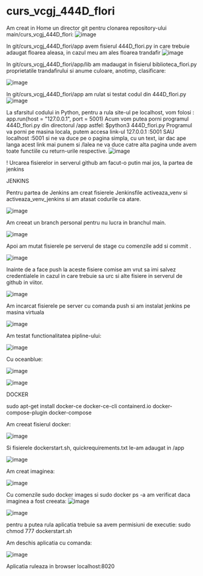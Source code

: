 # curs_vcgj_444D_flori

Am creat in Home un director git pentru clonarea repository-ului main/curs_vcgj_444D_flori:
![image](https://github.com/andrei162/curs_vcgj_444D_flori/assets/128401623/86d37cfe-76c3-4b5c-ad3d-73fba40d26d1)

In git/curs_vcgj_444D_flori/app avem fisierul 444D_flori.py in care trebuie adaugat floarea aleasa, in cazul meu am ales floarea trandafir
![image](https://github.com/andrei162/curs_vcgj_444D_flori/assets/128401623/e2e9ff65-2519-4dff-82f5-84532c6b9667)

In git/curs_vcgj_444D_flori/app/lib am madaugat in fisierul biblioteca_flori.py proprietatile trandafirului si anume culoare, anotimp, clasificare:


![image](https://github.com/andrei162/curs_vcgj_444D_flori/assets/128401623/e4639908-fee4-401a-bde6-bbfba6fe9b1f)

In git/curs_vcgj_444D_flori/app am rulat si testat codul din 444D_flori.py
![image](https://github.com/andrei162/curs_vcgj_444D_flori/assets/128401623/14d9299f-f6b4-4372-aa98-d97c4b459468)

La sfarsitul codului in Python, pentru a rula site-ul pe localhost, vom folosi : 
app.run(host = "127.0.0.1", port = 5001) Acum vom putea porni programul 444D_flori.py din directorul /app astfel: $python3 444D_flori.py Programul va porni pe masina locala, putem accesa link-ul 127.0.0.1 :5001 SAU localhost :5001 si ne va duce pe o pagina simpla, cu un text, iar dac ape langa acest link mai punem si /lalea ne va duce catre alta pagina unde avem toate functiile cu return-urile respective.
![image](https://github.com/andrei162/curs_vcgj_444D_flori/assets/128401623/f3f0ca79-ad10-4cb4-b1de-1cff4ef543f0)

! Urcarea fisierelor in serverul github am facut-o putin mai jos, la partea de jenkins


JENKINS

Pentru partea de Jenkins am creat fisierele Jenkinsfile activeaza_venv si activeaza_venv_jenkins si am atasat codurile ca atare.

![image](https://github.com/andrei162/curs_vcgj_444D_flori/assets/128401623/15acc269-43a2-4e9c-b6ee-b16529785370)

Am creeat un branch personal pentru nu lucra in branchul main.

![image](https://github.com/andrei162/curs_vcgj_444D_flori/assets/128401623/77e7f5dc-853f-45d4-84c0-f6fc9bc3c3c9)


Apoi am mutat fisierele pe serverul de stage cu comenzile add si commit .

![image](https://github.com/andrei162/curs_vcgj_444D_flori/assets/128401623/2e556ab2-205e-4cde-8ddc-8178b946e0ea)


Inainte de a face push la aceste fisiere comise am vrut sa imi salvez credentialele in cazul in care trebuie sa urc si alte fisiere in serverul de github in viitor.

![image](https://github.com/andrei162/curs_vcgj_444D_flori/assets/128401623/1ac687ad-6456-444d-9ec8-26e82afc67e1)


Am incarcat fisierele pe server cu comanda push si am instalat jenkins pe masina virtuala 


![image](https://github.com/andrei162/curs_vcgj_444D_flori/assets/128401623/b7986edb-be94-4960-a06b-a4208398d3af)


Am testat functionalitatea pipline-ului:


![image](https://github.com/andrei162/curs_vcgj_444D_flori/assets/128401623/022fb1b5-d095-45e6-912e-8a838eb6df29)

Cu oceanblue:


![image](https://github.com/andrei162/curs_vcgj_444D_flori/assets/128401623/fe33e507-005a-4a44-8e9a-60c3fdad283b)


![image](https://github.com/andrei162/curs_vcgj_444D_flori/assets/128401623/2e64808d-b319-435d-aa11-2dbde2846633)

DOCKER

sudo apt-get install docker-ce docker-ce-cli containerd.io docker-compose-plugin docker-compose 

Am creeat fisierul docker:


![image](https://github.com/andrei162/curs_vcgj_444D_flori/assets/128401623/f9d4bc1b-a2f3-4f1e-9a30-c0d21f3f5701)
 
 Si fisierele dockerstart.sh, quickrequirements.txt le-am adaugat in /app
 
 ![image](https://github.com/andrei162/curs_vcgj_444D_flori/assets/128401623/89b71d1e-bab7-41c7-a0b3-229aeaddcef8)

Am creat imaginea:

![image](https://github.com/andrei162/curs_vcgj_444D_flori/assets/128401623/dc28f769-bc4d-4de2-945f-d9439fa9b302)


Cu comenzile sudo docker images si sudo docker ps -a am verificat daca imaginea a fost creeata:
![image](https://github.com/andrei162/curs_vcgj_444D_flori/assets/128401623/41488d0f-6721-498a-88a5-59926d1ef1f9)


![image](https://github.com/andrei162/curs_vcgj_444D_flori/assets/128401623/f02d5398-48c7-4ffb-929d-8a0afea6c53a)


pentru a putea rula aplicatia trebuie sa avem permisiuni de executie: sudo chmod 777 dockerstart.sh 


Am deschis aplicatia cu comanda:

![image](https://github.com/andrei162/curs_vcgj_444D_flori/assets/128401623/83176603-5dcb-4e1d-954c-3a9187df38f6)

Aplicatia ruleaza in browser localhost:8020















